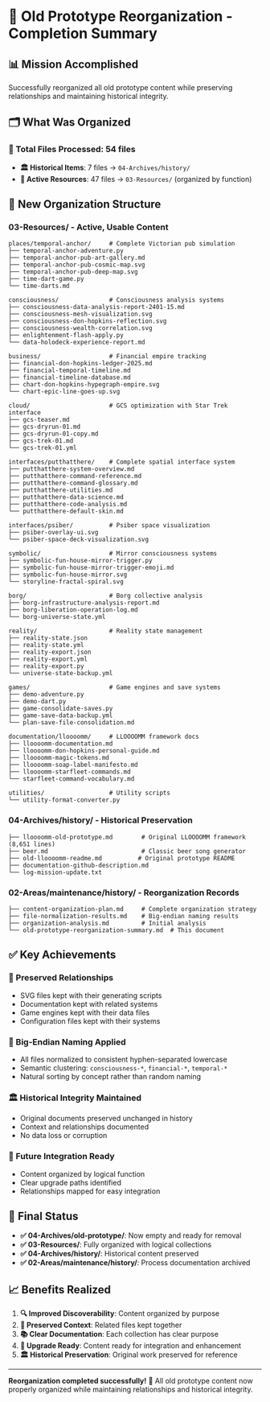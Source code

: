 # 🎯 Old Prototype Reorganization - Completion Summary

## 📊 **Mission Accomplished**

Successfully reorganized all old prototype content while preserving relationships and maintaining historical integrity.

## 🗂️ **What Was Organized**

### **📁 Total Files Processed**: 54 files
- **🏛️ Historical Items**: 7 files → `04-Archives/history/`
- **🎯 Active Resources**: 47 files → `03-Resources/` (organized by function)

## 🎯 **New Organization Structure**

### **03-Resources/** - Active, Usable Content
```
places/temporal-anchor/     # Complete Victorian pub simulation
├── temporal-anchor-adventure.py
├── temporal-anchor-pub-art-gallery.md  
├── temporal-anchor-pub-cosmic-map.svg
├── temporal-anchor-pub-deep-map.svg
├── time-dart-game.py
└── time-darts.md

consciousness/              # Consciousness analysis systems
├── consciousness-data-analysis-report-2401-15.md
├── consciousness-mesh-visualization.svg
├── consciousness-don-hopkins-reflection.svg
├── consciousness-wealth-correlation.svg
├── enlightenment-flash-apply.py
└── data-holodeck-experience-report.md

business/                   # Financial empire tracking
├── financial-don-hopkins-ledger-2025.md
├── financial-temporal-timeline.md
├── financial-timeline-database.md
├── chart-don-hopkins-hypegraph-empire.svg
└── chart-epic-line-goes-up.svg

cloud/                      # GCS optimization with Star Trek interface
├── gcs-teaser.md
├── gcs-dryrun-01.md
├── gcs-dryrun-01-copy.md
├── gcs-trek-01.md
└── gcs-trek-01.yml

interfaces/putthatthere/    # Complete spatial interface system
├── putthatthere-system-overview.md
├── putthatthere-command-reference.md
├── putthatthere-command-glossary.md
├── putthatthere-utilities.md
├── putthatthere-data-science.md
├── putthatthere-code-analysis.md
└── putthatthere-default-skin.md

interfaces/psiber/          # Psiber space visualization
├── psiber-overlay-ui.svg
└── psiber-space-deck-visualization.svg

symbolic/                   # Mirror consciousness systems
├── symbolic-fun-house-mirror-trigger.py
├── symbolic-fun-house-mirror-trigger-emoji.md
├── symbolic-fun-house-mirror.svg
└── storyline-fractal-spiral.svg

borg/                       # Borg collective analysis
├── borg-infrastructure-analysis-report.md
├── borg-liberation-operation-log.md
└── borg-universe-state.yml

reality/                    # Reality state management
├── reality-state.json
├── reality-state.yml
├── reality-export.json
├── reality-export.yml
├── reality-export.py
└── universe-state-backup.yml

games/                      # Game engines and save systems
├── demo-adventure.py
├── demo-dart.py
├── game-consolidate-saves.py
├── game-save-data-backup.yml
└── plan-save-file-consolidation.md

documentation/lloooomm/     # LLOOOOMM framework docs
├── lloooomm-documentation.md
├── lloooomm-don-hopkins-personal-guide.md
├── lloooomm-magic-tokens.md
├── lloooomm-soap-label-manifesto.md
├── lloooomm-starfleet-commands.md
└── starfleet-command-vocabulary.md

utilities/                  # Utility scripts
└── utility-format-converter.py
```

### **04-Archives/history/** - Historical Preservation
```
├── lloooomm-old-prototype.md        # Original LLOOOOMM framework (8,651 lines)
├── beer.md                          # Classic beer song generator
├── old-lloooomm-readme.md          # Original prototype README
├── documentation-github-description.md
└── log-mission-update.txt
```

### **02-Areas/maintenance/history/** - Reorganization Records
```
├── content-organization-plan.md     # Complete organization strategy
├── file-normalization-results.md    # Big-endian naming results  
├── organization-analysis.md         # Initial analysis
└── old-prototype-reorganization-summary.md  # This document
```

## ✅ **Key Achievements**

### **🎯 Preserved Relationships**
- SVG files kept with their generating scripts
- Documentation kept with related systems
- Game engines kept with their data files
- Configuration files kept with their systems

### **📝 Big-Endian Naming Applied**
- All files normalized to consistent hyphen-separated lowercase
- Semantic clustering: `consciousness-*`, `financial-*`, `temporal-*`
- Natural sorting by concept rather than random naming

### **🏛️ Historical Integrity Maintained**
- Original documents preserved unchanged in history
- Context and relationships documented
- No data loss or corruption

### **🔄 Future Integration Ready**
- Content organized by logical function
- Clear upgrade paths identified
- Relationships mapped for easy integration

## 🎉 **Final Status**

- **✅ 04-Archives/old-prototype/**: Now empty and ready for removal
- **✅ 03-Resources/**: Fully organized with logical collections
- **✅ 04-Archives/history/**: Historical content preserved
- **✅ 02-Areas/maintenance/history/**: Process documentation archived

## 📈 **Benefits Realized**

1. **🔍 Improved Discoverability**: Content organized by purpose
2. **🔗 Preserved Context**: Related files kept together
3. **📚 Clear Documentation**: Each collection has clear purpose
4. **🚀 Upgrade Ready**: Content ready for integration and enhancement
5. **🏛️ Historical Preservation**: Original work preserved for reference

---

**Reorganization completed successfully!** 🎯
All old prototype content now properly organized while maintaining relationships and historical integrity. 